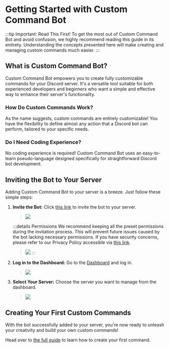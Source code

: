 # Getting Started with Custom Command Bot

:::tip Important: Read This First!
To get the most out of Custom Command Bot and avoid confusion, we highly recommend reading this guide in its entirety. Understanding the concepts presented here will make creating and managing custom commands much easier.
:::

## What is Custom Command Bot?

Custom Command Bot empowers you to create fully customizable commands for your Discord server. It's a versatile tool suitable for both experienced developers and beginners who want a simple and effective way to enhance their server's functionality.

### How Do Custom Commands Work?

As the name suggests, custom commands are entirely customizable! You have the flexibility to define almost any action that a Discord bot can perform, tailored to your specific needs.

### Do I Need Coding Experience?

No coding experience is required! Custom Command Bot uses an easy-to-learn pseudo-language designed specifically for straightforward Discord bot development.

## Inviting the Bot to Your Server

Adding Custom Command Bot to your server is a breeze. Just follow these simple steps:

1.  **Invite the Bot:** Click [this link](https://discord.com/api/oauth2/authorize?client_id=725721249652670555&permissions=268561655&scope=bot) to invite the bot to your server.

    > ![](https://i.imgur.com/NQp3N8L.png)

    :::details Permissions
    We recommend keeping all the preset permissions during the invitation process. This will prevent future issues caused by the bot lacking necessary permissions. If you have security concerns, please refer to our Privacy Policy accessible via [this link](https://doc.ccommandbot.com/Guide/policy.html).
    > ![](https://i.imgur.com/7WnDcnG.png)
    :::

2.  **Log in to the Dashboard:** Go to the [Dashboard](https://ccommandbot.com) and log in.

    > ![](https://i.imgur.com/pvJ3i6R.png)

3.  **Select Your Server:** Choose the server you want to manage from the dashboard.

    > ![](https://i.imgur.com/XxSsZ4G.png)

## Creating Your First Custom Commands

With the bot successfully added to your server, you're now ready to unleash your creativity and build your own custom commands!

Head over to [the full guide](../Guide/1.create.md) to learn how to create your first command.
